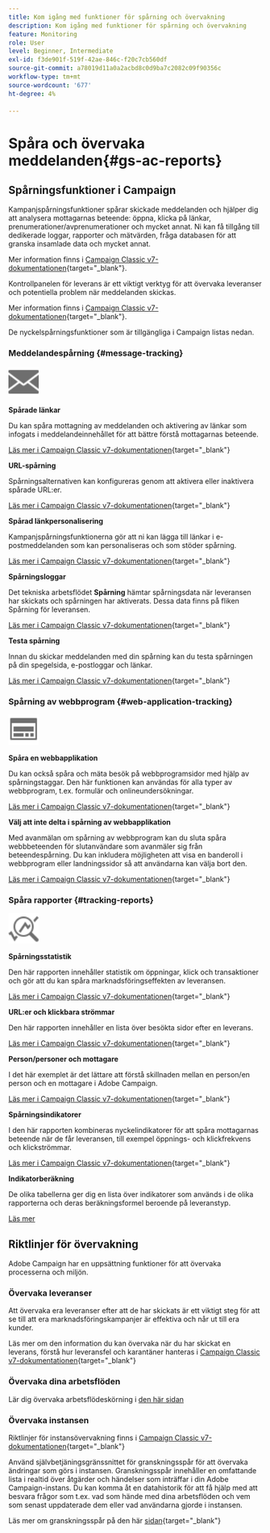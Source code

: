 ```yaml
---
title: Kom igång med funktioner för spårning och övervakning
description: Kom igång med funktioner för spårning och övervakning
feature: Monitoring
role: User
level: Beginner, Intermediate
exl-id: f3de901f-519f-42ae-846c-f20c7cb560df
source-git-commit: a78019d11a0a2acbd8c0d9ba7c2082c09f90356c
workflow-type: tm+mt
source-wordcount: '677'
ht-degree: 4%

---
```


# Spåra och övervaka meddelanden{#gs-ac-reports}

## Spårningsfunktioner i Campaign

Kampanjspårningsfunktioner spårar skickade meddelanden och hjälper dig att analysera mottagarnas beteende: öppna, klicka på länkar, prenumerationer/avprenumerationer och mycket annat. Ni kan få tillgång till dedikerade loggar, rapporter och mätvärden, fråga databasen för att granska insamlade data och mycket annat.

Mer information finns i [Campaign Classic v7-dokumentationen](https://experienceleague.adobe.com/docs/campaign-classic/using/getting-started/profile-management/editing-a-profile.html#tracking-tab){target="_blank"}.

Kontrollpanelen för leverans är ett viktigt verktyg för att övervaka leveranser och potentiella problem när meddelanden skickas.

Mer information finns i [Campaign Classic v7-dokumentationen](https://experienceleague.adobe.com/docs/campaign-classic/using/sending-messages/monitoring-deliveries/delivery-dashboard.html#sending-messages){target="_blank"}.

De nyckelspårningsfunktioner som är tillgängliga i Campaign listas nedan.

### Meddelandespårning {#message-tracking}

<img src="assets/do-not-localize/icon-message-tracking.svg" width="60px">

**Spårade länkar**

Du kan spåra mottagning av meddelanden och aktivering av länkar som infogats i meddelandeinnehållet för att bättre förstå mottagarnas beteende.

[Läs mer i Campaign Classic v7-dokumentationen](https://experienceleague.adobe.com/docs/campaign-classic/using/sending-messages/tracking-messages/how-to-configure-tracked-links.html#sending-messages){target="_blank"}

**URL-spårning**

Spårningsalternativen kan konfigureras genom att aktivera eller inaktivera spårade URL:er.

[Läs mer i Campaign Classic v7-dokumentationen](https://experienceleague.adobe.com/docs/campaign-classic/using/sending-messages/tracking-messages/personalizing-url-tracking.html#sending-messages){target="_blank"}


**Spårad länkpersonalisering**

Kampanjspårningsfunktionerna gör att ni kan lägga till länkar i e-postmeddelanden som kan personaliseras och som stöder spårning.

[Läs mer i Campaign Classic v7-dokumentationen](https://experienceleague.adobe.com/docs/campaign-classic/using/sending-messages/tracking-messages/tracking-personalized-links/tracking-personalized-links.html#sending-messages){target="_blank"}

**Spårningsloggar**

Det tekniska arbetsflödet **Spårning** hämtar spårningsdata när leveransen har skickats och spårningen har aktiverats. Dessa data finns på fliken Spårning för leveransen.

[Läs mer i Campaign Classic v7-dokumentationen](https://experienceleague.adobe.com/docs/campaign-classic/using/sending-messages/tracking-messages/accessing-the-tracking-logs.html#sending-messages){target="_blank"}

**Testa spårning**

Innan du skickar meddelanden med din spårning kan du testa spårningen på din spegelsida, e-postloggar och länkar.

[Läs mer i Campaign Classic v7-dokumentationen](https://experienceleague.adobe.com/docs/campaign-classic/using/sending-messages/tracking-messages/testing-tracking.html#sending-messages){target="_blank"}

### Spårning av webbprogram {#web-application-tracking}

<img src="assets/do-not-localize/icon-web-app.svg" width="60px">

**Spåra en webbapplikation**

Du kan också spåra och mäta besök på webbprogramsidor med hjälp av spårningstaggar. Den här funktionen kan användas för alla typer av webbprogram, t.ex. formulär och onlineundersökningar.

[Läs mer i Campaign Classic v7-dokumentationen](https://experienceleague.adobe.com/docs/campaign-classic/using/designing-content/web-applications/tracking-a-web-application.html#designing-content){target="_blank"}

**Välj att inte delta i spårning av webbapplikation**

Med avanmälan om spårning av webbprogram kan du sluta spåra webbbeteenden för slutanvändare som avanmäler sig från beteendespårning. Du kan inkludera möjligheten att visa en banderoll i webbprogram eller landningssidor så att användarna kan välja bort den.

[Läs mer i Campaign Classic v7-dokumentationen](https://experienceleague.adobe.com/docs/campaign-classic/using/designing-content/web-applications/web-application-tracking-opt-out.html#designing-content){target="_blank"}

### Spåra rapporter {#tracking-reports}

<img src="assets/do-not-localize/icon_monitor.svg" width="60px">

**Spårningsstatistik**

Den här rapporten innehåller statistik om öppningar, klick och transaktioner och gör att du kan spåra marknadsföringseffekten av leveransen.

[Läs mer i Campaign Classic v7-dokumentationen](https://experienceleague.adobe.com/docs/campaign-classic/using/sending-messages/tracking-messages/about-message-tracking.html#tracking-reports){target="_blank"}

**URL:er och klickbara strömmar**

Den här rapporten innehåller en lista över besökta sidor efter en leverans.

[Läs mer i Campaign Classic v7-dokumentationen](https://experienceleague.adobe.com/docs/campaign-classic/using/reporting/reports-on-deliveries/delivery-reports.html#urls-and-click-streams){target="_blank"}

**Person/personer och mottagare**

I det här exemplet är det lättare att förstå skillnaden mellan en person/en person och en mottagare i Adobe Campaign.

[Läs mer i Campaign Classic v7-dokumentationen](https://experienceleague.adobe.com/docs/campaign-classic/using/reporting/reports-on-deliveries/person-people-recipients.html#reporting){target="_blank"}

**Spårningsindikatorer**

I den här rapporten kombineras nyckelindikatorer för att spåra mottagarnas beteende när de får leveransen, till exempel öppnings- och klickfrekvens och klickströmmar.

[Läs mer i Campaign Classic v7-dokumentationen](https://experienceleague.adobe.com/docs/campaign-classic/using/reporting/reports-on-deliveries/delivery-reports.html#reporting){target="_blank"}

**Indikatorberäkning**

De olika tabellerna ger dig en lista över indikatorer som används i de olika rapporterna och deras beräkningsformel beroende på leveranstyp.

[Läs mer](../reporting/metrics-calculation.md)

## Riktlinjer för övervakning

Adobe Campaign har en uppsättning funktioner för att övervaka processerna och miljön.

### Övervaka leveranser

Att övervaka era leveranser efter att de har skickats är ett viktigt steg för att se till att era marknadsföringskampanjer är effektiva och når ut till era kunder.

Läs mer om den information du kan övervaka när du har skickat en leverans, förstå hur leveransfel och karantäner hanteras i [Campaign Classic v7-dokumentationen](https://experienceleague.adobe.com/docs/campaign-classic/using/sending-messages/monitoring-deliveries/about-delivery-monitoring.html#sending-messages){target="_blank"}

### Övervaka dina arbetsflöden

Lär dig övervaka arbetsflödeskörning i [den här sidan](https://experienceleague.adobe.com/docs/campaign/automation/workflows/monitoring-workflows/monitor-workflow-execution.html)

### Övervaka instansen

Riktlinjer för instansövervakning finns i [Campaign Classic v7-dokumentationen](https://experienceleague.adobe.com/docs/campaign-classic/using/monitoring-campaign-classic/introduction/monitoring-guidelines.html#monitoring-campaign-classic){target="_blank"}

Använd självbetjäningsgränssnittet för granskningsspår för att övervaka ändringar som görs i instansen. Granskningsspår innehåller en omfattande lista i realtid över åtgärder och händelser som inträffar i din Adobe Campaign-instans. Du kan komma åt en datahistorik för att få hjälp med att besvara frågor som t.ex. vad som hände med dina arbetsflöden och vem som senast uppdaterade dem eller vad användarna gjorde i instansen.

Läs mer om granskningsspår på den här [sidan](../reporting/audit-trail.md){target="_blank"}
